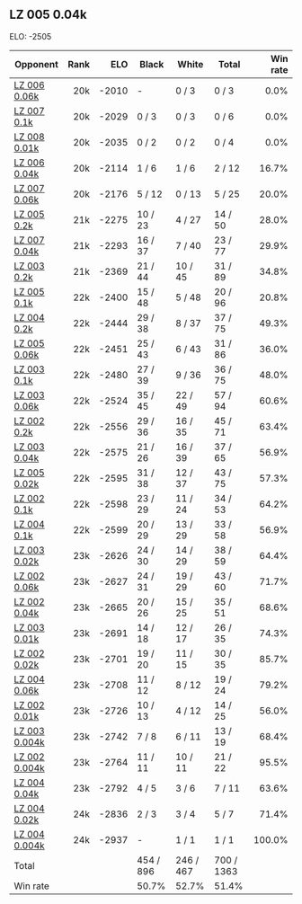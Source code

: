## LZ 005 0.04k ##

ELO: -2505

Opponent | Rank | ELO | Black | White | Total | Win rate
---------|-----:|----:|-------|-------|-------|-------:
[LZ 006 0.06k](LZ%20006%200.06k.md) | 20k | -2010 | - | 0 / 3 | 0 / 3 | 0.0%
[LZ 007 0.1k](LZ%20007%200.1k.md) | 20k | -2029 | 0 / 3 | 0 / 3 | 0 / 6 | 0.0%
[LZ 008 0.01k](LZ%20008%200.01k.md) | 20k | -2035 | 0 / 2 | 0 / 2 | 0 / 4 | 0.0%
[LZ 006 0.04k](LZ%20006%200.04k.md) | 20k | -2114 | 1 / 6 | 1 / 6 | 2 / 12 | 16.7%
[LZ 007 0.06k](LZ%20007%200.06k.md) | 20k | -2176 | 5 / 12 | 0 / 13 | 5 / 25 | 20.0%
[LZ 005 0.2k](LZ%20005%200.2k.md) | 21k | -2275 | 10 / 23 | 4 / 27 | 14 / 50 | 28.0%
[LZ 007 0.04k](LZ%20007%200.04k.md) | 21k | -2293 | 16 / 37 | 7 / 40 | 23 / 77 | 29.9%
[LZ 003 0.2k](LZ%20003%200.2k.md) | 21k | -2369 | 21 / 44 | 10 / 45 | 31 / 89 | 34.8%
[LZ 005 0.1k](LZ%20005%200.1k.md) | 22k | -2400 | 15 / 48 | 5 / 48 | 20 / 96 | 20.8%
[LZ 004 0.2k](LZ%20004%200.2k.md) | 22k | -2444 | 29 / 38 | 8 / 37 | 37 / 75 | 49.3%
[LZ 005 0.06k](LZ%20005%200.06k.md) | 22k | -2451 | 25 / 43 | 6 / 43 | 31 / 86 | 36.0%
[LZ 003 0.1k](LZ%20003%200.1k.md) | 22k | -2480 | 27 / 39 | 9 / 36 | 36 / 75 | 48.0%
[LZ 003 0.06k](LZ%20003%200.06k.md) | 22k | -2524 | 35 / 45 | 22 / 49 | 57 / 94 | 60.6%
[LZ 002 0.2k](LZ%20002%200.2k.md) | 22k | -2556 | 29 / 36 | 16 / 35 | 45 / 71 | 63.4%
[LZ 003 0.04k](LZ%20003%200.04k.md) | 22k | -2575 | 21 / 26 | 16 / 39 | 37 / 65 | 56.9%
[LZ 005 0.02k](LZ%20005%200.02k.md) | 22k | -2595 | 31 / 38 | 12 / 37 | 43 / 75 | 57.3%
[LZ 002 0.1k](LZ%20002%200.1k.md) | 22k | -2598 | 23 / 29 | 11 / 24 | 34 / 53 | 64.2%
[LZ 004 0.1k](LZ%20004%200.1k.md) | 22k | -2599 | 20 / 29 | 13 / 29 | 33 / 58 | 56.9%
[LZ 003 0.02k](LZ%20003%200.02k.md) | 23k | -2626 | 24 / 30 | 14 / 29 | 38 / 59 | 64.4%
[LZ 002 0.06k](LZ%20002%200.06k.md) | 23k | -2627 | 24 / 31 | 19 / 29 | 43 / 60 | 71.7%
[LZ 002 0.04k](LZ%20002%200.04k.md) | 23k | -2665 | 20 / 26 | 15 / 25 | 35 / 51 | 68.6%
[LZ 003 0.01k](LZ%20003%200.01k.md) | 23k | -2691 | 14 / 18 | 12 / 17 | 26 / 35 | 74.3%
[LZ 002 0.02k](LZ%20002%200.02k.md) | 23k | -2701 | 19 / 20 | 11 / 15 | 30 / 35 | 85.7%
[LZ 004 0.06k](LZ%20004%200.06k.md) | 23k | -2708 | 11 / 12 | 8 / 12 | 19 / 24 | 79.2%
[LZ 002 0.01k](LZ%20002%200.01k.md) | 23k | -2726 | 10 / 13 | 4 / 12 | 14 / 25 | 56.0%
[LZ 003 0.004k](LZ%20003%200.004k.md) | 23k | -2742 | 7 / 8 | 6 / 11 | 13 / 19 | 68.4%
[LZ 002 0.004k](LZ%20002%200.004k.md) | 23k | -2764 | 11 / 11 | 10 / 11 | 21 / 22 | 95.5%
[LZ 004 0.04k](LZ%20004%200.04k.md) | 23k | -2792 | 4 / 5 | 3 / 6 | 7 / 11 | 63.6%
[LZ 004 0.02k](LZ%20004%200.02k.md) | 24k | -2836 | 2 / 3 | 3 / 4 | 5 / 7 | 71.4%
[LZ 004 0.004k](LZ%20004%200.004k.md) | 24k | -2937 | - | 1 / 1 | 1 / 1 | 100.0%
Total | | | 454 / 896 | 246 / 467 | 700 / 1363 | 
Win rate| | | 50.7% | 52.7% | 51.4% | 
